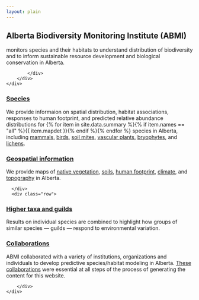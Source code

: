 ```yaml
---
layout: plain
---
```


<div class="jumbotron">
    <div class="container">
        <div class="row">
            <div class="col-md-10 col-md-offset-1">

<h2 class="title">Alberta Biodiversity Monitoring Institute (ABMI)</h2>
<p>monitors species and their habitats to understand distribution of biodiversity and to inform sustainable resource development and biological conservation in Alberta.</p>
<!-- <p><a class="btn btn-primary" href="{{ site.baseurl }}/dc.html">Learn more</a></p> -->

            </div>
        </div>
    </div>
</div>

<div class="section-tout">
    <div class="container">
        <div class="row">

<div class="col-lg-6 col-sm-6">
<h3><a href="{{ site.baseurl }}/pages/species.html"><i class="fa fa-leaf"></i> Species</a></h3>
<p>We provide informaion on spatial distribution, habitat associations, responses to human footprint, and predicted relative abundance distributions for {% for item in site.data.summary %}{% if item.names == "all" %}{{ item.mapdet }}{% endif %}{% endfor %} species in Alberta, including
<a href="{{ site.baseurl }}/pages/species/mammals.html">mammals</a>,
<a href="{{ site.baseurl }}/pages/species/birds.html">birds</a>,
<a href="{{ site.baseurl }}/pages/species/mites.html">soil mites</a>,
<a href="{{ site.baseurl }}/pages/species/vplants.html">vascular plants</a>,
<a href="{{ site.baseurl }}/pages/species/mosses.html">bryophytes</a>, and
<a href="{{ site.baseurl }}/pages/species/lichens.html">lichens</a>.</p>
</div>

<div class="col-lg-6 col-sm-6">
<h3><a href="{{ site.baseurl }}/pages/geospatial.html"><i class="fa fa-map-marker"></i> Geospatial information</a></h3>
<p>We provide maps of
<a href="{{ site.baseurl }}/pages/geospatial/vegetation.html">native vegetation</a>,
<a href="{{ site.baseurl }}/pages/geospatial/soil.html">soils</a>,
<a href="{{ site.baseurl }}/pages/geospatial/footprint.html">human footprint</a>,
<a href="{{ site.baseurl }}/pages/geospatial/climate.html">climate</a>, and
<a href="{{ site.baseurl }}/pages/geospatial/topography.html">topography</a>
in Alberta.</p>
</div>

      </div>
      <div class="row">

<div class="col-lg-6 col-sm-6">
<h3><a href="{{ site.baseurl }}/pages/guilds.html"><i class="fa fa-paw"></i> Higher taxa and guilds</a></h3>
<p>Results on individual species are combined to highlight
how groups of similar species &mdash; guilds &mdash; respond to
environmental variation.</p>
</div>

<div class="col-lg-6 col-sm-6">
<h3><a href="{{ site.baseurl }}/collaborations.html"><i class="fa fa-group"></i> Collaborations</a></h3>
<p>ABMI collaborated with a variety of institutions, organizations and individuals to develop predictive species/habitat modeling in Alberta. <a href="{{ site.baseurl }}/collaborations.html">These collaborations</a> were essential at all steps of the process of generating the content for this website.</p>
</div>

        </div>
    </div>
</div>
